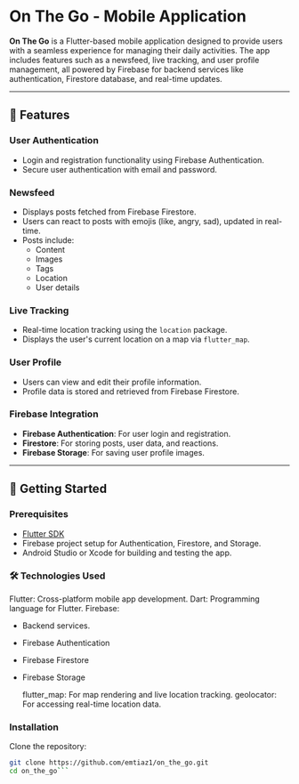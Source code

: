 # On The Go - Mobile Application

**On The Go** is a Flutter-based mobile application designed to provide users with a seamless experience for managing their daily activities. The app includes features such as a newsfeed, live tracking, and user profile management, all powered by Firebase for backend services like authentication, Firestore database, and real-time updates.

---

## 📱 Features

### **User Authentication**

- Login and registration functionality using Firebase Authentication.
- Secure user authentication with email and password.

### **Newsfeed**

- Displays posts fetched from Firebase Firestore.
- Users can react to posts with emojis (like, angry, sad), updated in real-time.
- Posts include:
  - Content
  - Images
  - Tags
  - Location
  - User details

### **Live Tracking**

- Real-time location tracking using the `location` package.
- Displays the user's current location on a map via `flutter_map`.

### **User Profile**

- Users can view and edit their profile information.
- Profile data is stored and retrieved from Firebase Firestore.

### **Firebase Integration**

- **Firebase Authentication**: For user login and registration.
- **Firestore**: For storing posts, user data, and reactions.
- **Firebase Storage**: For saving user profile images.

---

## 🚀 Getting Started

### Prerequisites

- [Flutter SDK](https://flutter.dev/docs/get-started/install)
- Firebase project setup for Authentication, Firestore, and Storage.
- Android Studio or Xcode for building and testing the app.

### 🛠️ Technologies Used

Flutter: Cross-platform mobile app development.
Dart: Programming language for Flutter.
Firebase:

- Backend services.
- Firebase Authentication
- Firebase Firestore
- Firebase Storage

  flutter_map: For map rendering and live location tracking.
  geolocator: For accessing real-time location data.

### Installation

Clone the repository:

````bash
git clone https://github.com/emtiaz1/on_the_go.git
cd on_the_go```


````
